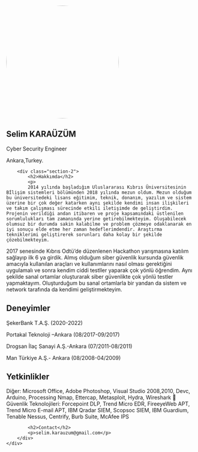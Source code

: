 <!DOCTYPE html>
<html lang="en">
<head>
    <meta charset="UTF-8">
    <meta name="viewport" content="width=device-width, initial-scale=1.0">
    <meta http-equiv="X-UA-Compatible" content="ie=edge">
    <link rel="stylesheet" href="https://use.fontawesome.com/releases/v5.4.1/css/all.css" integrity="sha384-5sAR7xN1Nv6T6+dT2mhtzEpVJvfS3NScPQTrOxhwjIuvcA67KV2R5Jz6kr4abQsz" crossorigin="anonymous">
    <link rel="stylesheet" href="style.css">
    <title>Selim KARAÜZÜM</title>
</head>
<style>
.avatar {
  vertical-align: middle;
  width: 300px;
  height: 300px;
  border-radius: 50%;
}
</style>
<body>
    <div class="grid-2">
        <div class="section-1">
            <img src="login-1.png" class="avatar"></img>
            <h2>Selim KARAÜZÜM</h2>
            <p>Cyber Security Engineer</p>
            <p>Ankara,Turkey.</p>
            <a href="https://www.linkedin.com/in/selimkarauzum/"><i class="fab fa-linkedin"></i></a>
            <a href="https://github.com/selimkarauzum"><i class="fab fa-github"></i></a>
            <a href="https://www.instagram.com/selimkarauzum/"><i class="fab fa-instagram"></i></a>
        </div>

        <div class="section-2">
            <h2>Hakkımda</h2>
            <p> 
            2014 yılında başladığım Uluslararası Kıbrıs Üniversitesinin Bİlişim sistemleri bölümünden 2018 yılında mezun oldum. Mezun olduğum bu üniversitedeki lisans eğitimim, teknik, donanım, yazılım ve sistem üzerine bir çok değer katarken aynı şekilde kendimi insan ilişkileri ve takım çalışması sürecinde etkili iletişimde de geliştirdim. Projenin verildiği andan itibaren ve proje kapsamındaki üstlenilen sorumlulukları tam zamanında yerine getirebilmekteyim. Oluşabilecek olumsuz bir durumda sakin kalabilme ve problem çözmeye odaklanarak en iyi sonuçu elde etme her zaman hedeflerimdendir. Araştırma tekniklerimi geliştirerek sorunları daha kolay bir şekilde çözebilmekteyim.
2017 senesinde Kıbrıs Odtü’de düzenlenen Hackathon yarışmasına katılım sağlayıp ilk 6 ya girdik. Almış olduğum siber güvenlik kursunda güvenlik amacıyla kullanılan araçları ve kullanımlarını nasıl olması gerektiğini uygulamalı ve sonra kendim ciddi testller yaparak çok yönlü öğrendim. Aynı şekilde sanal ortamlar oluşturarak siber güvenlikte çok yönlü testler yapmaktayım. Oluşturduğum bu sanal ortamlarla bir yandan da sistem ve network tarafında da kendimi geliştirmekteyim.
            </p>
            <h2>Deneyimler</h2>
            <p>ŞekerBank T.A.Ş. (2020-2022)</p>
            <p>Portakal Teknoloji –Ankara (08/2017-09/2017)</p>
            <p>Drogsan İlaç Sanayi A.Ş.-Ankara (07/2011-08/2011)</p>
            <p>Man Türkiye A.Ş.- Ankara (08/2008-04/2009)</p>
            <h2>Yetkinlikler</h2>
            <p>
            Diğer: Microsoft Office, Adobe Photoshop, Visual Studio 2008,2010, Devc, Arduino, Processing Nmap, Ettercap, Metasploit, Hydra, Wireshark
 Güvenlik Teknolojileri: Forcepoint DLP, Trend Micro EDR, FireeyeWeb APT, Trend Micro E-mail APT, IBM Qradar SIEM, Scopsoc SIEM, IBM Guardium, Tenable Nessus, Centrify, Burb Suite, McAfee IPS
            </p>
<!--            <h2>Projects</h2>-->
<!--            <a href="#">Project 1</a>-->
<!--            <a href="#">Project 2</a>-->
<!--            <a href="#">Project 3</a>-->
<!--            <a href="#">Project 4</a>-->
<!--            <a href="#">Project 5</a>-->
            <h2>Contact</h2>
            <p>selim.karauzum@gmail.com</p>
        </div>
    </div>
</body>
</html>
